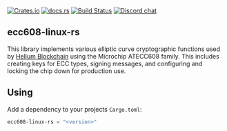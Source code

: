 [![Crates.io][crates-badge]][crates-url]
[![docs.rs][docs-badge]][docs-url]
[![Build Status][actions-badge]][actions-url]
[![Discord chat][discord-badge]][discord-url]

[crates-badge]: https://img.shields.io/crates/v/ecc608-linux.svg
[crates-url]: https://crates.io/crates/ecc608-linux
[docs-badge]: https://docs.rs/ecc608-linux/badge.svg
[docs-url]: https://docs.rs/ecc608-linux/latest/ecc608-linux/
[actions-badge]: https://github.com/helium/ecc608-linux-rs/actions/workflows/rust/badge.svg
[actions-url]: https://github.com/helium/ecc608-linux-rs/actions/workflows/rust.yml
[discord-badge]: https://img.shields.io/discord/500028886025895936.svg?logo=discord&style=flat-square
[discord-url]: https://discord.gg/helium

## ecc608-linux-rs

This library implements various elliptic curve cryptographic functions used by
[Helium Blockchain](https://helium.com) using the Microchip ATECC608 family.
This includes creating keys for ECC types, signing messages, and configuring and
locking the chip down for production use. 

## Using

Add a dependency to your projects `Cargo.toml`:

```rust
ecc608-linux-rs = "<version>"
```
